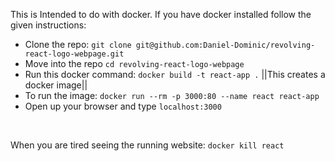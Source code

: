 This is Intended to do with docker. If you have docker installed follow the given instructions:
- Clone the repo: `git clone git@github.com:Daniel-Dominic/revolving-react-logo-webpage.git`
- Move into the repo `cd revolving-react-logo-webpage`
- Run this docker command: `docker build -t react-app .`           ||This creates a docker image||
- To run the image: `docker run --rm -p 3000:80 --name react react-app`
- Open up your browser and type `localhost:3000`
<br>
 
When you are tired seeing the running website: `docker kill react`
